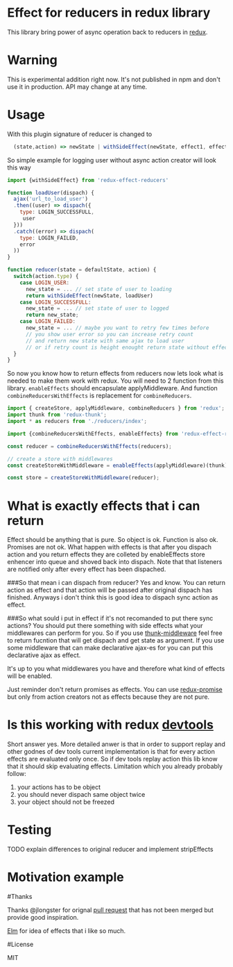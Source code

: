 Effect for reducers in redux library
=========================

This library bring power of async operation back to reducers in [redux](https://github.com/rackt/redux).

# Warning

This is experimental addition right now. It's not published in npm and
don't use it in production. API may change at any time.


# Usage

With this plugin signature of reducer is changed to 

```js 
  (state,action) => newState | withSideEffect(newState, effect1, effect2, ...)
```

So simple example for logging user without async action creator will look this way
```js
import {withSideEffect} from 'redux-effect-reducers'

function loadUser(dispach) {
  ajax('url_to_load_user')
  .then((user) => dispach({
    type: LOGIN_SUCCESSFULL,
     user
  }))
  .catch((error) => dispach(
    type: LOGIN_FAILED,
    error
  ))
}

function reducer(state = defaultState, action) {
  switch(action.type) {
    case LOGIN_USER:
      new_state = ... // set state of user to loading
      return withSideEffect(newState, loadUser)
    case LOGIN_SUCCESSFULL:
      new_state = ... // set state of user to logged
      return new_state;
    case LOGIN_FAILED:
      new_state = ... // maybe you want to retry few times before
      // you show user error so you can increase retry count
      // and return new state with same ajax to load user
      // or if retry count is height enought return state without effect
  }
}
```

So now you know how to return effects from reducers now lets look
what is needed to make them work with redux. You will need to 2 function from
this library. `enableEffects` should encapsulate applyMiddleware. 
And function `combineReducersWithEffects` is replacement for
`combineReducers`.

```js
import { createStore, applyMiddleware, combineReducers } from 'redux';
import thunk from 'redux-thunk';
import * as reducers from './reducers/index';

import {combineReducersWithEffects, enableEffects} from 'redux-effect-reducers';

const reducer = combineReducersWithEffects(reducers);

// create a store with middlewares
const createStoreWithMiddleware = enableEffects(applyMiddleware)(thunk)(createStore);

const store = createStoreWithMiddleware(reducer);

```

# What is exactly effects that i can return

Effect should be anything that is pure. So object is ok. Function is also ok.
Promises are not ok. What happen with effects is that after you dispach
action and you return effects they are colleted by enableEffects store enhencer
into queue and shoved back into dispach. Note that that listeners
are notified only after every effect has been dispached.

###So that mean i can dispach from reducer? 
Yes and know. You can return action
as effect and that action will be passed after original dispach has finished.
Anyways i don't think this is good idea to dispach sync action as effect.

###So what sould i put in effect if it's not recomanded to put there sync actions?
You should put there something with side effects what your middlewares can perform for you.
So if you use [thunk-middleware](https://github.com/gaearon/redux-thunk)
feel free to return fucntion that will get dispach and get state as argument.
If you use some middleware that can make declarative ajax-es for you can
put this declarative ajax as effect.
 
It's up to you what middlewares you have and therefore what kind of
 effects will be enabled.

Just reminder don't return promises as effects. You can use 
[redux-promise](https://github.com/acdlite/redux-promise) but only from
action creators not as effects because they are not pure.

# Is this working with redux [devtools](https://github.com/gaearon/redux-devtools)

Short answer yes. More detailed anwer is that in order to support replay
and other godnes of dev tools current implementation is that for every action
effects are evaluated only once. So if dev tools replay action this lib know that
it should skip evaluating effects. 
Limitation which you already probably follow:
1. your actions has to be object
2. you should never dispach same object twice
3. your object should not be freezed 

# Testing

TODO explain differences to original reducer and implement stripEffects

# Motivation example

#Thanks

Thanks @jlongster for orignal [pull request](https://github.com/rackt/redux/pull/569) that 
has not been merged but provide good inspiration.

[Elm](http://elm-lang.org/) for idea of effects that i like so much.
 

#License

MIT